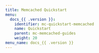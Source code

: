 ```yaml
---
title: Memcached Quickstart
menu:
  docs_{{ .version }}:
    identifier: mc-quickstart-memcached
    name: Quickstart
    parent: mc-memcached-guides
    weight: 20
menu_name: docs_{{ .version }}
---
```

